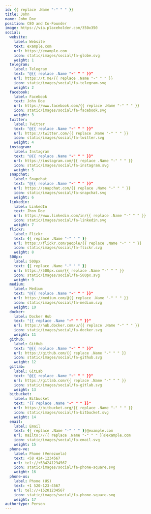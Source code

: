 ```yaml
---
id: {{ replace .Name "-" " " }}
title: John
name: John Doe
position: CEO and Co-Founder
image: https://via.placeholder.com/350x350
social:
  website:
    label: Website
    text: example.com
    url: https://example.com
    icon: static/images/social/fa-globe.svg
    weight: 1
  telegram:
    label: Telegram
    text: "@{{ replace .Name "-" " " }}"
    url: https://t.me/{{ replace .Name "-" " " }}
    icon: static/images/social/fa-telegram.svg
    weight: 2
  facebook:
    label: Facebook
    text: John Doe
    url: https://www.facebook.com/{{ replace .Name "-" " " }}
    icon: static/images/social/fa-facebook.svg
    weight: 3
  twitter:
    label: Twitter
    text: "@{{ replace .Name "-" " " }}"
    url: https://twitter.com/{{ replace .Name "-" " " }}
    icon: static/images/social/fa-twitter.svg
    weight: 4
  instagram:
    label: Instagram
    text: "@{{ replace .Name "-" " " }}"
    url: https://instagram.com/{{ replace .Name "-" " " }}
    icon: static/images/social/fa-instagram.svg
    weight: 5
  snapchat:
    label: Snapchat
    text: "@{{ replace .Name "-" " " }}"
    url: https://snapchat.com/{{ replace .Name "-" " " }}
    icon: static/images/social/fa-snapchat.svg
    weight: 6
  linkedin:
    label: LinkedIn
    text: Jhon Doe
    url: https://www.linkedin.com/in/{{ replace .Name "-" " " }}
    icon: static/images/social/fa-linkedin.svg
    weight: 7
  flickr:
    label: Flickr
    text: {{ replace .Name "-" " " }}
    url: https://flickr.com/people/{{ replace .Name "-" " " }}
    icon: static/images/social/fa-flickr.svg
    weight: 8
  500px:
    label: 500px
    text: {{ replace .Name "-" " " }}
    url: https://500px.com/{{ replace .Name "-" " " }}
    icon: static/images/social/fa-500px.svg
    weight: 9
  medium:
    label: Medium
    text: "@{{ replace .Name "-" " " }}"
    url: https://medium.com/@{{ replace .Name "-" " " }}
    icon: static/images/social/fa-medium.svg
    weight: 10
  docker:
    label: Docker Hub
    text: "{{ replace .Name "-" " " }}"
    url: https://hub.docker.com/u/{{ replace .Name "-" " " }}
    icon: static/images/social/fa-docker.svg
    weight: 11
  github:
    label: GitHub
    text: "@{{ replace .Name "-" " " }}"
    url: https://github.com/{{ replace .Name "-" " " }}
    icon: static/images/social/fa-github.svg
    weight: 12
  gitlab:
    label: GitLab
    text: "@{{ replace .Name "-" " " }}"
    url: https://gitlab.com/{{ replace .Name "-" " " }}
    icon: static/images/social/fa-gitlab.svg
    weight: 13
  bitbucket:
    label: Bitbucket
    text: "{{ replace .Name "-" " " }}"
    url: https://bitbucket.org/{{ replace .Name "-" " " }}
    icon: static/images/social/fa-bitbucket.svg
    weight: 14
  email:
    label: Email
    text: {{ replace .Name "-" " " }}@example.com
    url: mailto://{{ replace .Name "-" " " }}@example.com
    icon: static/images/social/fa-email.svg
    weight: 15
  phone-ve:
    label: Phone (Venezuela)
    text: +58 424-1234567
    url: tel://+584241234567
    icon: static/images/social/fa-phone-square.svg
    weight: 16
  phone-us:
    label: Phone (US)
    text: +1 520-123-4567
    url: tel://+15201234567
    icon: static/images/social/fa-phone-square.svg
    weight: 17
authortype: Person
---
```


